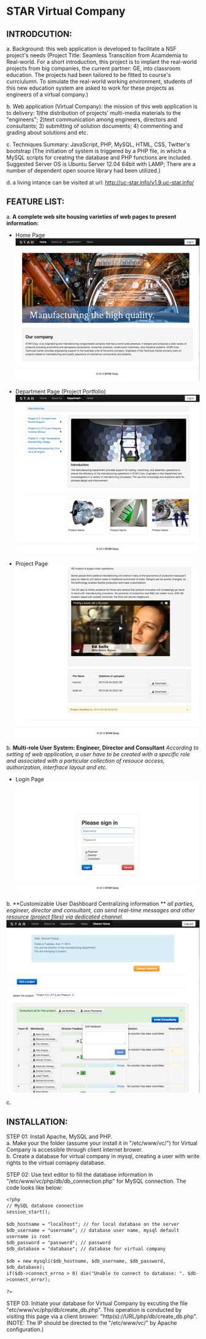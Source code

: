 STAR Virtual Company
=====================

INTRODCUTION:
-------------
a. Background: this web application is developed to facilitate a NSF project's needs (Project Title:
Seamless Transcition from Acamdemia to Real-world. For a short introduction, this project is to implant 
the real-world projects from big companies, the current partner: GE, into classroom education. The projects had been tailored 
to be fitted to course's currciulumn. To simulate the real-world working environment, students of this new education system 
are asked to work for these projects as engineers of a virtual company.)

b. Web application (Virtual Company): the mission of this web application is to delivery: 1)the distribution of projects'
multi-media materials to the "engineers"; 2)text communication among engineers, directors and consultants; 3) submitting of
solution documents; 4) commenting and grading about solutions and etc.

c. Techniques Summary:  JavaScript, PHP, MySQL, HTML, CSS, Twitter's bootstrap
(The initiation of system is triggered by a PHP file, in which a MySQL scripts for creating the database and PHP functions 
are included. Suggested Server OS is Ubuntu Server 12.04 64bit with LAMP; There are a number of dependent open source library had been utilized.)

d. a living intance can be visited at url: http://uc-star.info/v1.9.uc-star.info/

FEATURE LIST:
-------------
a. **A complete web site housing varieties of web pages to present information:**
 * Home Page
 ![Home Page](/README/home_page.png)

 * Department Page (Project Portfolio)
 ![Department Page](/README/project_portfolio.png)

 * Project Page
 ![Project Page](/README/project_page.png)

b. **Multi-role User System: Engineer, Director and Consultant**
  *According to setting of web application, a user have to be created with a specific role and associated with a particular collection of resouce access, authorization, interfrace layout and etc.*
 * Login Page
 ![login Page](/README/login_page.png)

b. **Customizable User Dashboard Centralizing information **
 *all parties, engineer, director and consultant, can send real-time messages and other resource (project files) via dedicated channel.*
 ![Dashboard](/README/info_hub.png)

c. 





INSTALLATION:
--------------

STEP 01: Install Apache, MySQL and PHP. <br /> 
a. Make your the folder (assume your install it in "/etc/www/vc/") for Virtual Company is accessible through client internet brower.<br /> 
b. Create a database for virtual company in mysql, creating a user with write rights to the virtual comapny database.<br /> 

STEP 02: Use text editor to fill the database information in "/etc/www/vc/php/db/db_connection.php" for MySQL connection.
The code looks like below:

```
<?php
// MySQL database connection
session_start();

$db_hostname = "localhost"; // for local database on the server
$db_username = "username"; // database user name, mysql default username is root
$db_password = "password"; // password
$db_database = "database"; // database for virtual company

$db = new mysqli($db_hostname, $db_username, $db_password, $db_database);
if($db->connect_errno > 0) die("Unable to connect to database: ". $db->connect_error);

?>
```

STEP 03: Initiate your database for Virtual Company by excuting the file "etc/www/vc/php/db/create_db.php".
This operation is conducted by visiting this page via a client brower: "http(s)://URL/php/db/create_db.php".
(NOTE: The IP should be directed to the "/etc/www/vc/" by Apache configuration.) 
